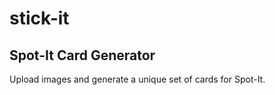 # stick-it

## Spot-It Card Generator

Upload images and generate a unique set of cards for Spot-It.
